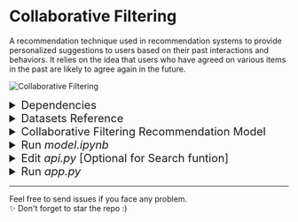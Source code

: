 # Collaborative Filtering

A recommendation technique used in recommendation systems to provide personalized suggestions to users based on their past interactions and behaviors. It relies on the idea that users who have agreed on various items in the past are likely to agree again in the future.

![Collaborative Filtering](https://miro.medium.com/v2/resize:fit:1400/1*3ALliiz9hG79_2xopzgyrQ.png)

<details>
<summary style="font-size: 20px;">Dependencies</summary>
To install the required Python packages you can use the following command:

```bash
pip install -r requirements.txt
```
</details>

<details>
<summary style="font-size: 20px;">Datasets Reference</summary>
This dataset has been compiled by Cai-Nicolas Ziegler in 2004, and it comprises of three tables for users, books, and ratings.

Explicit ratings are expressed on a scale from 1-10 (higher values denoting higher appreciation) and implicit rating is expressed by 0.
</details>

<details>
<summary style="font-size: 20px;">Collaborative Filtering Recommendation Model</summary>

Step 1: Collect Datasets
- `Books.csv`: Information about books.
- `Users.csv`: User data with user IDs.
- `Ratings.csv`: User-book interaction data with user ratings.

Step 2: Data Preprocessing
- Handle missing values, if any.
- Ensure data consistency and accuracy.
- Remove duplicates and irrelevant columns.

Step 3:  Popularity-Based Recommendation
- Calculate popularity scores for books

Step 4: Implement Collaborative Filtering Recommendation
- Compute user similarities based on past interactions.
- Identify similar users for each target user.
- Recommend books based on similar users preferences using cosine vector similarity
<p align="center">
  <img src="static/cosine_vector_similarity.png" alt="Collaborative Filtering">
</p>

Step 6: Demo Showcase
- Showcase the collaborative filtering recommendation system demo in flask application
</details>

<details>
<summary style="font-size: 20px;">Run <i>model.ipynb</i></summary>
Generate all the binary pkl and csv files needed to run the demo showcase
</details>

<details>
<summary style="font-size: 20px;">Edit <i>api.py</i> [Optional for Search funtion]</summary>
- Create an account at <a href=https://www.algolia.com/users/sign_in>Algolia</a>
- Create your index and upload records of filtered 'BooksDataset.csv'
- Find your API and edit on api.py
<p align="center">
  <img src="static/algolia-search.png" alt="Collaborative Filtering" width="50%">
</p>

```
# Algolia API search

ALGOLIA_APP_ID = '____________'
ALGOLIA_API_KEY = '______________________'
ALGOLIA_INDEX_NAME = 'Book_Recommendation'
```

</details>

<details>
<summary style="font-size: 20px;">Run <i>app.py</i></summary>
✨ Enjoy the demo
</details>

<hr>

<footer>
  Feel free to send issues if you face any problem. </br>
  ✨ Don't forget to star the repo :)
</footer>